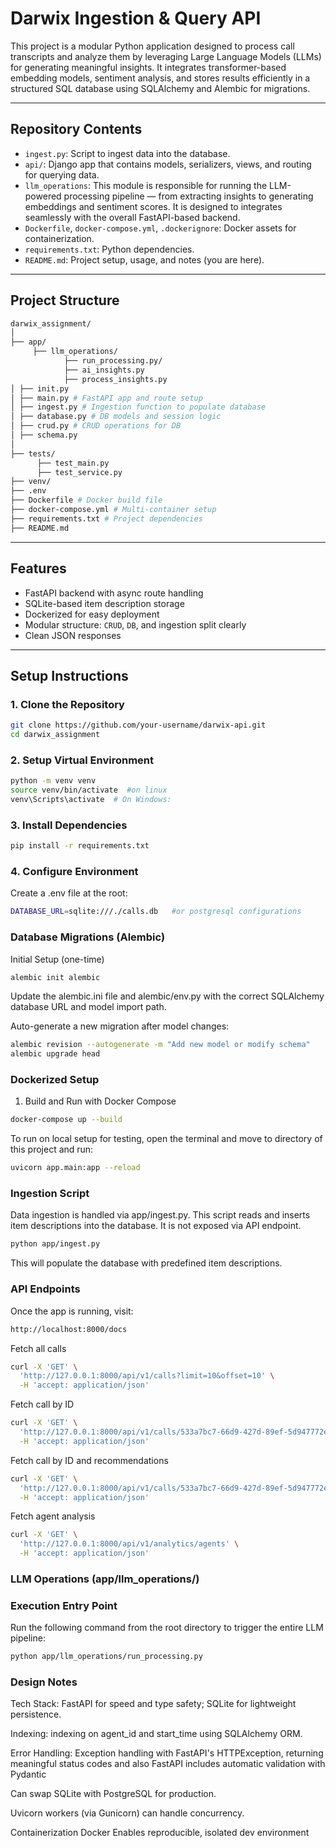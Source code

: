 # Darwix Ingestion & Query API

This project is a modular Python application designed to process call transcripts and analyze them by leveraging Large Language Models (LLMs) for generating meaningful insights. It integrates transformer-based embedding models, sentiment analysis, and stores results efficiently in a structured SQL database using SQLAlchemy and Alembic for migrations. 

---

##  Repository Contents

- `ingest.py`: Script to ingest data into the database.
- `api/`: Django app that contains models, serializers, views, and routing for querying data.
- `llm_operations`: This module is responsible for running the LLM-powered processing pipeline — from extracting insights to generating embeddings and sentiment scores. 
It is designed to integrates seamlessly with the overall FastAPI-based backend.
- `Dockerfile`, `docker-compose.yml`, `.dockerignore`: Docker assets for containerization.
- `requirements.txt`: Python dependencies.
- `README.md`: Project setup, usage, and notes (you are here).

---
##  Project Structure
```bash
darwix_assignment/
│
├── app/
     ├── llm_operations/
            ├── run_processing.py/
            ├── ai_insights.py
            ├── process_insights.py
│ ├── init.py
│ ├── main.py # FastAPI app and route setup
│ ├── ingest.py # Ingestion function to populate database
│ ├── database.py # DB models and session logic
│ ├── crud.py # CRUD operations for DB
│ ├── schema.py
│
├── tests/
      ├── test_main.py
      ├── test_service.py
├── venv/ 
├── .env 
├── Dockerfile # Docker build file
├── docker-compose.yml # Multi-container setup
├── requirements.txt # Project dependencies
├── README.md
```


---

##  Features

-  FastAPI backend with async route handling
-  SQLite-based item description storage
-  Dockerized for easy deployment
-  Modular structure: `CRUD`, `DB`, and ingestion split clearly
-  Clean JSON responses

---

##  Setup Instructions

### 1. Clone the Repository

```bash
git clone https://github.com/your-username/darwix-api.git
cd darwix_assignment
```

### 2. Setup Virtual Environment

```bash
python -m venv venv
source venv/bin/activate  #on linux
venv\Scripts\activate  # On Windows:
```

### 3. Install Dependencies
```bash
pip install -r requirements.txt
```

### 4. Configure Environment
Create a .env file at the root:
```bash
DATABASE_URL=sqlite:///./calls.db   #or postgresql configurations
```

### Database Migrations (Alembic)
 Initial Setup (one-time)
 ```bash
alembic init alembic
```
Update the alembic.ini file and alembic/env.py with the correct SQLAlchemy database URL and model import path. 

Auto-generate a new migration after model changes:
```bash
alembic revision --autogenerate -m "Add new model or modify schema"
alembic upgrade head
```

### Dockerized Setup
1. Build and Run with Docker Compose
```bash
docker-compose up --build
```

To run on local setup for testing, open the terminal and move to directory of this project and run:
```bash
uvicorn app.main:app --reload 
```
### Ingestion Script
Data ingestion is handled via app/ingest.py. This script reads and inserts item descriptions into the database. It is not exposed via API endpoint.
```bash
python app/ingest.py
```
This will populate the database with predefined item descriptions.

### API Endpoints
Once the app is running, visit:
```bash
http://localhost:8000/docs
```
Fetch all calls
```bash
curl -X 'GET' \
  'http://127.0.0.1:8000/api/v1/calls?limit=10&offset=10' \
  -H 'accept: application/json'
```
Fetch call by ID
```bash
curl -X 'GET' \
  'http://127.0.0.1:8000/api/v1/calls/533a7bc7-66d9-427d-89ef-5d947772ea5f' \
  -H 'accept: application/json'
```
Fetch call by ID and recommendations
```bash
curl -X 'GET' \
  'http://127.0.0.1:8000/api/v1/calls/533a7bc7-66d9-427d-89ef-5d947772ea5f/recommendations' \
  -H 'accept: application/json'
```
Fetch agent analysis
```bash
curl -X 'GET' \
  'http://127.0.0.1:8000/api/v1/analytics/agents' \
  -H 'accept: application/json' 
```

### LLM Operations (app/llm_operations/)

### Execution Entry Point
Run the following command from the root directory to trigger the entire LLM pipeline:

```bash
python app/llm_operations/run_processing.py
```

### Design Notes
Tech Stack: FastAPI for speed and type safety; SQLite for lightweight persistence.

Indexing: indexing on agent_id and start_time using SQLAlchemy ORM.

Error Handling: Exception handling with FastAPI's HTTPException, returning meaningful status codes and also FastAPI includes automatic validation with Pydantic

Can swap SQLite with PostgreSQL for production.

Uvicorn workers (via Gunicorn) can handle concurrency.

Containerization	Docker	Enables reproducible, isolated dev environment
